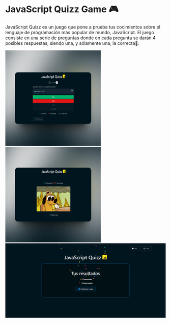 # JavaScript Quizz Game 🎮

JavaScript Quizz es un juego que pone a prueba tus cocimientos sobre el lenguaje de programación más popular de mundo, JavaScript. El juego consiste en una serie de preguntas donde en cada pregunta se darán 4 posibles respuestas, siendo una, y sólamente una, la correcta💫.

<img src="/public/javascript-quizz-1.png" width="300" height="300"/>
<img src="/public/javascript-quizz-2.png" width="300" height="300"/>
<img src="/public/javascript-quizz-3.png" />